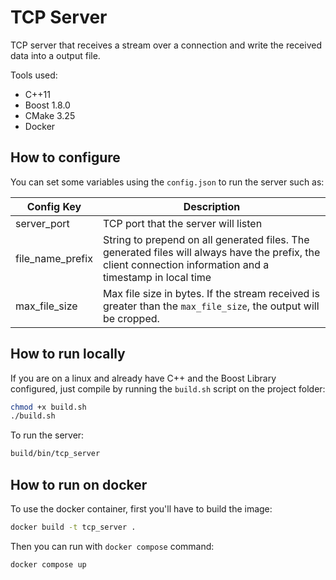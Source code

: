 # TCP Server

TCP server that receives a stream over a connection and write the received data into a output file.

Tools used:

* C++11
* Boost 1.8.0
* CMake 3.25
* Docker

## How to configure

You can set some variables using the `config.json` to run the server such as:

| Config Key | Description |
|---|---|
| server_port | TCP port that the server will listen |
| file_name_prefix | String to prepend on all generated files. The generated files will always have the prefix, the client connection information and a timestamp in local time |
| max_file_size | Max file size in bytes. If the stream received is greater than the `max_file_size`, the output will be cropped. |                                             |                                           |

## How to run locally

If you are on a linux and already have C++ and the Boost Library configured, just compile by running the `build.sh` script on the project folder:

```sh
chmod +x build.sh
./build.sh
```

To run the server:

```sh
build/bin/tcp_server
```

## How to run on docker

To use the docker container, first you'll have to build the image:

```sh
docker build -t tcp_server .
```

Then you can run with `docker compose` command:

```sh
docker compose up
```
